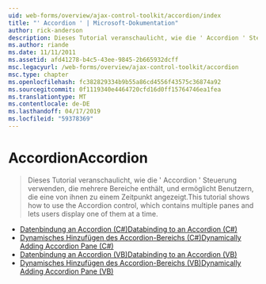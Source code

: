 ```yaml
---
uid: web-forms/overview/ajax-control-toolkit/accordion/index
title: "' Accordion ' | Microsoft-Dokumentation"
author: rick-anderson
description: Dieses Tutorial veranschaulicht, wie die ' Accordion ' Steuerung verwenden, die mehrere Bereiche enthält, und ermöglicht Benutzern, die eine von ihnen zu einem Zeitpunkt angezeigt.
ms.author: riande
ms.date: 11/11/2011
ms.assetid: afd41278-b4c5-43ee-9845-2b665932dcff
msc.legacyurl: /web-forms/overview/ajax-control-toolkit/accordion
msc.type: chapter
ms.openlocfilehash: fc382829334b9b55a86cd4556f43575c36874a92
ms.sourcegitcommit: 0f1119340e4464720cfd16d0ff15764746ea1fea
ms.translationtype: MT
ms.contentlocale: de-DE
ms.lasthandoff: 04/17/2019
ms.locfileid: "59378369"
---
```

# <a name="accordion"></a><span data-ttu-id="7a812-103">Accordion</span><span class="sxs-lookup"><span data-stu-id="7a812-103">Accordion</span></span>

> <span data-ttu-id="7a812-104">Dieses Tutorial veranschaulicht, wie die ' Accordion ' Steuerung verwenden, die mehrere Bereiche enthält, und ermöglicht Benutzern, die eine von ihnen zu einem Zeitpunkt angezeigt.</span><span class="sxs-lookup"><span data-stu-id="7a812-104">This tutorial shows how to use the Accordion control, which contains multiple panes and lets users display one of them at a time.</span></span>


- [<span data-ttu-id="7a812-105">Datenbindung an Accordion (C#)</span><span class="sxs-lookup"><span data-stu-id="7a812-105">Databinding to an Accordion (C#)</span></span>](databinding-to-an-accordion-cs.md)
- [<span data-ttu-id="7a812-106">Dynamisches Hinzufügen des Accordion-Bereichs (C#)</span><span class="sxs-lookup"><span data-stu-id="7a812-106">Dynamically Adding Accordion Pane (C#)</span></span>](dynamically-adding-an-accordion-pane-cs.md)
- [<span data-ttu-id="7a812-107">Datenbindung an Accordion (VB)</span><span class="sxs-lookup"><span data-stu-id="7a812-107">Databinding to an Accordion (VB)</span></span>](databinding-to-an-accordion-vb.md)
- [<span data-ttu-id="7a812-108">Dynamisches Hinzufügen des Accordion-Bereichs (VB)</span><span class="sxs-lookup"><span data-stu-id="7a812-108">Dynamically Adding Accordion Pane (VB)</span></span>](dynamically-adding-an-accordion-pane-vb.md)

